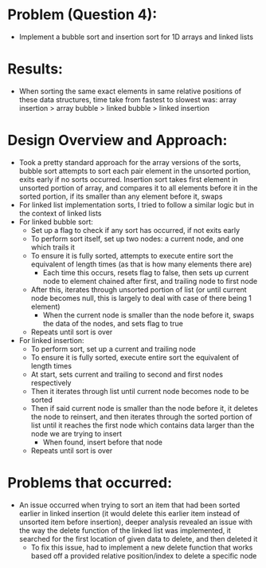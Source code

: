 # Problem (Question 4):
-	Implement a bubble sort and insertion sort for 1D arrays and linked lists

# Results:
-	When sorting the same exact elements in same relative positions of these data structures, time take from fastest to slowest was: array insertion > array bubble > linked bubble > linked insertion

# Design Overview and Approach:
- Took a pretty standard approach for the array versions of the sorts, bubble sort attempts to sort each pair element in the unsorted portion, exits early if no sorts occurred. Insertion sort takes first element in unsorted portion of array, and compares it to all elements before it in the sorted portion, if its smaller than any element before it, swaps
- For linked list implementation sorts, I tried to follow a similar logic but in the context of linked lists
- For linked bubble sort:
    - Set up a flag to check if any sort has occurred, if not exits early
    - To perform sort itself, set up two nodes: a current node, and one which trails it
    - To ensure it is fully sorted, attempts to execute entire sort the equivalent of length times (as that is how many elements there are)
        - Each time this occurs, resets flag to false, then sets up current node to element chained after first, and trailing node to first node
    - After this, iterates through unsorted portion of list (or until current node becomes null, this is largely to deal with case of there being 1 element)
        - When the current node is smaller than the node before it, swaps the data of the nodes, and sets flag to true
    - Repeats until sort is over
- For linked insertion:
    - To perform sort, set up a current and trailing node
    - To ensure it is fully sorted, execute entire sort the equivalent of length times
    - At start, sets current and trailing to second and first nodes respectively
    - Then it iterates through list until current node becomes node to be sorted
    - Then if said current node is smaller than the node before it, it deletes the node to reinsert, and then iterates through the sorted portion of list until it reaches the first node which contains data larger than the node we are trying to insert
        - When found, insert before that node
    - Repeats until sort is over

# Problems that occurred:
- An issue occurred when trying to sort an item that had been sorted earlier in linked insertion (it would delete this earlier item instead of unsorted item before insertion), deeper analysis revealed an issue with the way the delete function of the linked list was implemented, it searched for the first location of given data to delete, and then deleted it
    - To fix this issue, had to implement a new delete function that works based off a provided relative position/index to delete a specific node
